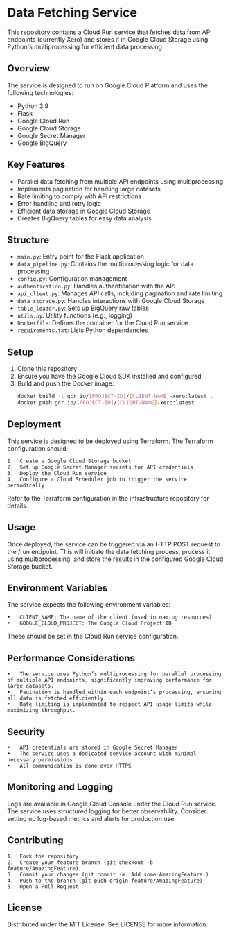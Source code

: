 # Data Fetching Service

This repository contains a Cloud Run service that fetches data from API endpoints (currently Xero) and stores it in Google Cloud Storage using Python's multiprocessing for efficient data processing.

## Overview

The service is designed to run on Google Cloud Platform and uses the following technologies:

- Python 3.9
- Flask
- Google Cloud Run
- Google Cloud Storage
- Google Secret Manager
- Google BigQuery

## Key Features

- Parallel data fetching from multiple API endpoints using multiprocessing
- Implements pagination for handling large datasets
- Rate limiting to comply with API restrictions
- Error handling and retry logic
- Efficient data storage in Google Cloud Storage
- Creates BigQuery tables for easy data analysis

## Structure

- `main.py`: Entry point for the Flask application
- `data_pipeline.py`: Contains the multiprocessing logic for data processing
- `config.py`: Configuration management
- `authentication.py`: Handles authentication with the API
- `api_client.py`: Manages API calls, including pagination and rate limiting
- `data_storage.py`: Handles interactions with Google Cloud Storage
- `table_loader.py`: Sets up BigQuery raw tables
- `utils.py`: Utility functions (e.g., logging)
- `Dockerfile`: Defines the container for the Cloud Run service
- `requirements.txt`: Lists Python dependencies

## Setup

1. Clone this repository
2. Ensure you have the Google Cloud SDK installed and configured
3. Build and push the Docker image:
   ```bash
   docker build -t gcr.io/[PROJECT-ID]/[CLIENT-NAME]-xero:latest .
   docker push gcr.io/[PROJECT-ID]/[CLIENT-NAME]-xero:latest

## Deployment

This service is designed to be deployed using Terraform. The Terraform configuration should:

	1.	Create a Google Cloud Storage bucket
	2.	Set up Google Secret Manager secrets for API credentials
	3.	Deploy the Cloud Run service
	4.	Configure a Cloud Scheduler job to trigger the service periodically

Refer to the Terraform configuration in the infrastructure repository for details.

## Usage

Once deployed, the service can be triggered via an HTTP POST request to the /run endpoint. This will initiate the data fetching process, process it using multiprocessing, and store the results in the configured Google Cloud Storage bucket.

## Environment Variables

The service expects the following environment variables:

	•	CLIENT_NAME: The name of the client (used in naming resources)
	•	GOOGLE_CLOUD_PROJECT: The Google Cloud Project ID

These should be set in the Cloud Run service configuration.

## Performance Considerations

	•	The service uses Python’s multiprocessing for parallel processing of multiple API endpoints, significantly improving performance for large datasets.
	•	Pagination is handled within each endpoint’s processing, ensuring all data is fetched efficiently.
	•	Rate limiting is implemented to respect API usage limits while maximizing throughput.

## Security

	•	API credentials are stored in Google Secret Manager
	•	The service uses a dedicated service account with minimal necessary permissions
	•	All communication is done over HTTPS

## Monitoring and Logging

Logs are available in Google Cloud Console under the Cloud Run service. The service uses structured logging for better observability. Consider setting up log-based metrics and alerts for production use.

## Contributing

	1.	Fork the repository
	2.	Create your feature branch (git checkout -b feature/AmazingFeature)
	3.	Commit your changes (git commit -m 'Add some AmazingFeature')
	4.	Push to the branch (git push origin feature/AmazingFeature)
	5.	Open a Pull Request

## License

Distributed under the MIT License. See LICENSE for more information.
